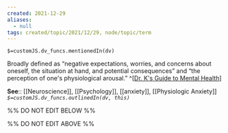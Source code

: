 ```yaml
---
created: 2021-12-29 
aliases:
  - null
tags: created/topic/2021/12/29, node/topic/term
---
```

`$=customJS.dv_funcs.mentionedIn(dv)`

Broadly defined as “negative expectations, worries, and concerns about oneself, the situation at hand, and potential consequences” and “the perception of one's physiological arousal.”
^[[Dr. K's Guide to Mental Health](https://coaching.healthygamer.gg/guide)]

**See**:: [[Neuroscience]], [[Psychology]], [[anxiety]], [[Physiologic Anxiety]]
*`$=customJS.dv_funcs.outlinedIn(dv, this)`*

%% DO NOT EDIT BELOW %%

%% DO NOT EDIT ABOVE %%
